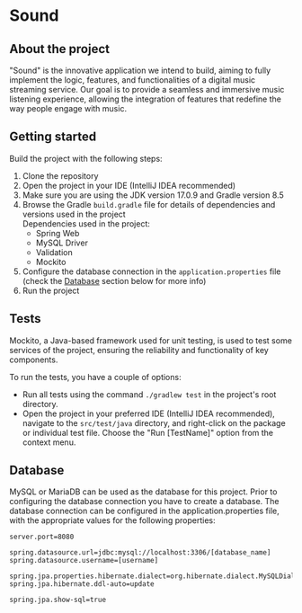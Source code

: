 # Sound

## About the project
"Sound" is the innovative application we intend to build, aiming to fully implement the logic, features, and functionalities of a digital music streaming service. Our goal is to provide a seamless and immersive music listening experience, allowing the integration of features that redefine the way people engage with music.

## Getting started
Build the project with the following steps:
1. Clone the repository
2. Open the project in your IDE (IntelliJ IDEA recommended)
3. Make sure you are using the JDK version 17.0.9 and Gradle version 8.5
4. Browse the Gradle `build.gradle` file for details of dependencies and versions used in the project  
Dependencies used in the project:
   - Spring Web
   - MySQL Driver
   - Validation
   - Mockito
5. Configure the database connection in the `application.properties` file (check the [Database](#database) section below for more info)
6. Run the project

## Tests
Mockito, a Java-based framework used for unit testing, is used to test some services of the project, ensuring the reliability and functionality of key components.  

To run the tests, you have a couple of options:
- Run all tests using the command `./gradlew test` in the project's root directory. 
- Open the project in your preferred IDE (IntelliJ IDEA recommended), navigate to the `src/test/java` directory, and right-click on the package or individual test file. Choose the "Run [TestName]" option from the context menu.

## Database
MySQL or MariaDB can be used as the database for this project. Prior to configuring the database connection you have to create a database. The database connection can be configured in the application.properties file, with the appropriate values for the following properties:
```
server.port=8080

spring.datasource.url=jdbc:mysql://localhost:3306/[database_name]  
spring.datasource.username=[username]

spring.jpa.properties.hibernate.dialect=org.hibernate.dialect.MySQLDialect  
spring.jpa.hibernate.ddl-auto=update

spring.jpa.show-sql=true
```
